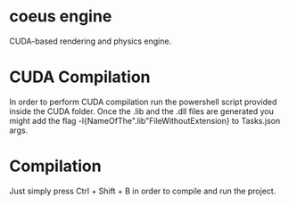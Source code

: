 # coeus engine

CUDA-based rendering and physics engine.

# CUDA Compilation

In order to perform CUDA compilation run the powershell script provided inside the CUDA folder.
Once the .lib and the .dll files are generated you might add the flag -l{NameOfThe".lib"FileWithoutExtension} to Tasks.json args.

# Compilation

Just simply press Ctrl + Shift + B in order to compile and run the project.